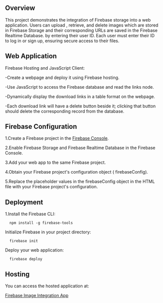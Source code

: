 Overview
--------
This project demonstrates the integration of Firebase storage into a web application. Users can upload , retrieve, and delete images which are stored in Firebase Storage and their corresponding URLs are saved in the Firebase Realtime Database. by entering their user ID. Each user must enter their ID to log in or sign up, ensuring secure access to their files.

Web Application
---------------
Firebase Hosting and JavaScript Client:

-Create a webpage and deploy it using Firebase hosting.

-Use JavaScript to access the Firebase database and read the links node.

-Dynamically display the download links in a table format on the webpage.

-Each download link will have a delete button beside it; clicking that button should delete the corresponding record from the database.

Firebase Configuration
----------------------
1.Create a Firebase project in the [Firebase Console](https://console.firebase.google.com/u/0/).

2.Enable Firebase Storage and Firebase Realtime Database in the Firebase Console.

3.Add your web app to the same Firebase project.

4.Obtain your Firebase project's configuration object (      firebaseConfig).

5.Replace the placeholder values in the firebaseConfig object in the HTML file with your Firebase project's configuration.

Deployment
----------

1.Install the Firebase CLI:

      npm install -g firebase-tools

Initialize Firebase in your project directory:

      firebase init
  
Deploy your web application:

      firebase deploy

Hosting
-------
You can access the hosted application at:

[Firebase Image Integration App](https://webapp-b7d29.web.app)
